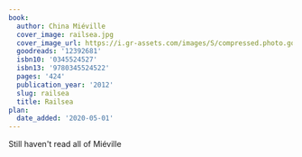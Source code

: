 ```yaml
---
book:
  author: China Miéville
  cover_image: railsea.jpg
  cover_image_url: https://i.gr-assets.com/images/S/compressed.photo.goodreads.com/books/1321409808l/12392681._SX98_.jpg
  goodreads: '12392681'
  isbn10: '0345524527'
  isbn13: '9780345524522'
  pages: '424'
  publication_year: '2012'
  slug: railsea
  title: Railsea
plan:
  date_added: '2020-05-01'
---
```


Still haven't read all of Miéville
